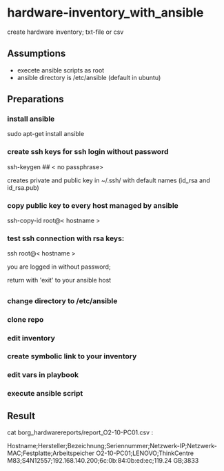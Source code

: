 # hardware-inventory_with_ansible

create hardware inventory; txt-file or csv

## Assumptions

* execete ansible scripts as root
* ansible directory is /etc/ansible (default in ubuntu)

## Preparations

### install ansible
 
 sudo apt-get install ansible


### create ssh keys for ssh login without password

 ssh-keygen  ##  < no passphrase>

 creates private and public key in ~/.ssh/ with default names (id_rsa and id_rsa.pub)
 
### copy public key to every host managed by ansible

 ssh-copy-id root@< hostname >

### test ssh connection with rsa keys:

 ssh root@< hostname >

 you are logged in without password;

 return with 'exit' to your ansible host

##

### change  directory to /etc/ansible
 

### clone repo


### edit inventory 


### create symbolic link to your inventory


### edit vars in playbook


### execute ansible script


## Result

cat borg_hardwarereports/report_O2-10-PC01.csv : 

Hostname;Hersteller;Bezeichnung;Seriennummer;Netzwerk-IP;Netzwerk-MAC;Festplatte;Arbeitspeicher
O2-10-PC01;LENOVO;ThinkCentre M83;S4N12557;192.168.140.200;6c:0b:84:0b:ed:ec;119.24 GB;3833








